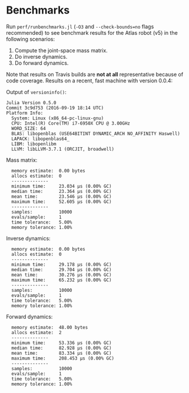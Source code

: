 
# Benchmarks
Run `perf/runbenchmarks.jl` (`-O3` and `--check-bounds=no` flags recommended) to see benchmark results for the Atlas robot (v5) in the following scenarios:

1. Compute the joint-space mass matrix.
1. Do inverse dynamics.
1. Do forward dynamics.

Note that results on Travis builds are **not at all** representative because of code coverage. Results on a recent, fast machine with version 0.0.4:

Output of `versioninfo()`:
```
Julia Version 0.5.0
Commit 3c9d753 (2016-09-19 18:14 UTC)
Platform Info:
  System: Linux (x86_64-pc-linux-gnu)
  CPU: Intel(R) Core(TM) i7-6950X CPU @ 3.00GHz
  WORD_SIZE: 64
  BLAS: libopenblas (USE64BITINT DYNAMIC_ARCH NO_AFFINITY Haswell)
  LAPACK: libopenblas64_
  LIBM: libopenlibm
  LLVM: libLLVM-3.7.1 (ORCJIT, broadwell)
```
Mass matrix:
```
  memory estimate:  0.00 bytes
  allocs estimate:  0
  --------------
  minimum time:     23.034 μs (0.00% GC)
  median time:      23.364 μs (0.00% GC)
  mean time:        23.546 μs (0.00% GC)
  maximum time:     52.605 μs (0.00% GC)
  --------------
  samples:          10000
  evals/sample:     1
  time tolerance:   5.00%
  memory tolerance: 1.00%
```

Inverse dynamics:
```
  memory estimate:  0.00 bytes
  allocs estimate:  0
  --------------
  minimum time:     29.178 μs (0.00% GC)
  median time:      29.704 μs (0.00% GC)
  mean time:        30.276 μs (0.00% GC)
  maximum time:     65.232 μs (0.00% GC)
  --------------
  samples:          10000
  evals/sample:     1
  time tolerance:   5.00%
  memory tolerance: 1.00%
```

Forward dynamics:
```
  memory estimate:  48.00 bytes
  allocs estimate:  2
  --------------
  minimum time:     53.336 μs (0.00% GC)
  median time:      82.928 μs (0.00% GC)
  mean time:        83.334 μs (0.00% GC)
  maximum time:     208.453 μs (0.00% GC)
  --------------
  samples:          10000
  evals/sample:     1
  time tolerance:   5.00%
  memory tolerance: 1.00%
```
